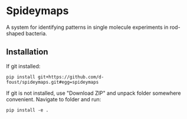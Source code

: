 # Spideymaps
A system for identifying patterns in single molecule experiments in rod-shaped bacteria.

## Installation
If git installed:  
~~~  
pip install git+https://github.com/d-foust/spideymaps.git#egg=spideymaps  
~~~  

If git is not installed, use "Download ZIP" and unpack folder somewhere convenient. Navigate to folder and run:
~~~  
pip install -e .  
~~~  